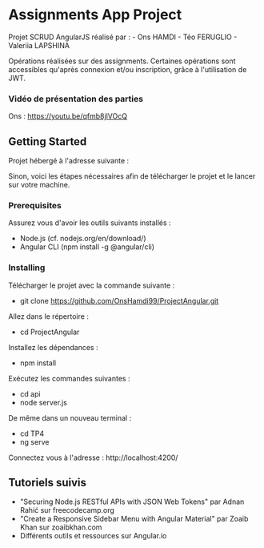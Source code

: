 # Assignments App Project
Projet SCRUD AngularJS réalisé par : 
    - Ons HAMDI 
    - Téo FERUGLIO 
    - Valeriia LAPSHINA 

Opérations réalisées sur des assignments. 
Certaines opérations sont accessibles qu'après connexion et/ou inscription, grâce à l'utilisation de JWT. 
### Vidéo de présentation des parties 
Ons : https://youtu.be/qfmb8jlVOcQ
## Getting Started

Projet hébergé à l'adresse suivante : 

Sinon, voici les étapes nécessaires afin de télécharger le projet et le lancer sur votre machine. 

### Prerequisites 

Assurez vous d'avoir les outils suivants installés  : 
- Node.js (cf. nodejs.org/en/download/)
- Angular CLI (npm install -g @angular/cli)

### Installing
Télécharger le projet avec la commande suivante :

- git clone https://github.com/OnsHamdi99/ProjectAngular.git

Allez dans le répertoire : 
 - cd ProjectAngular

Installez les dépendances : 
- npm install 

Exécutez les commandes suivantes : 
 - cd api 
 - node server.js

De même dans un nouveau terminal : 
 - cd TP4
 - ng serve 

Connectez vous à l'adresse : 
http://localhost:4200/


## Tutoriels suivis 
- "Securing Node.js RESTful APIs with JSON Web Tokens" par Adnan Rahić sur freecodecamp.org
- "Create a Responsive Sidebar Menu with Angular Material" par Zoaib Khan sur zoaibkhan.com 
- Différents outils et ressources sur Angular.io 
